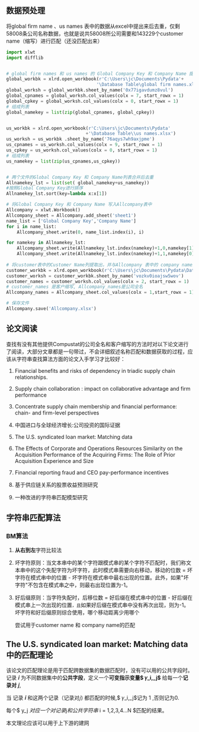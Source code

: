## 数据预处理

将global firm name 、us names 表中的数据从excel中提出来后去重，仅剩58008条公司名称数据，也就是说共58008所公司需要和143229个customer name（缩写）进行匹配（还没匹配出来）

```python
import xlwt
import difflib


# global firm names 和 us names 的 Global Company Key 和 Company Name 提取
global_workbk = xlrd.open_workbook(r'C:\Users\jc\Documents\Pydata'+
                                  '\Database Table\global firm names.xlsx')
global_worksh = global_workbk.sheet_by_name('0x77igavdumz8vul')
global_cpnames = global_worksh.col_values(colx = 7, start_rowx = 1)
global_cpkey = global_worksh.col_values(colx = 0, start_rowx = 1)
# 组成列表
global_namekey = list(zip(global_cpnames, global_cpkey))


us_workbk = xlrd.open_workbook(r'C:\Users\jc\Documents\Pydata'
                              +'\Database Table\\us names.xlsx')
us_worksh = us_workbk .sheet_by_name('76aqys7wh9axjpme')
us_cpnames = us_worksh.col_values(colx = 9, start_rowx = 1)
us_cpkey = us_worksh.col_values(colx = 0, start_rowx = 1)
# 组成列表
us_namekey = list(zip(us_cpnames,us_cpkey))


# 两个文件的Global Company Key 和 Company Name列表合并后去重
Allnamekey_lst = list(set( global_namekey+us_namekey))
#按照Global Company Key进行排序
Allnamekey_lst.sort(key=lambda x:x[1])

# 将Global Company Key 和 Company Name 写入Allcompany表中
Allcompany = xlwt.Workbook()
Allcompany_sheet = Allcompany.add_sheet('sheet1')
name_list = ['Global Company Key','Company Name']
for i in name_list:
    Allcompany_sheet.write(0, name_list.index(i), i)

for namekey in Allnamekey_lst:
    Allcompany_sheet.write(Allnamekey_lst.index(namekey)+1,0,namekey[1])
    Allcompany_sheet.write(Allnamekey_lst.index(namekey)+1,1,namekey[0])
    
# 将customer表中的Customer Name列提取出，并与Allcompany 表中的 company name对比
customer_workbk = xlrd.open_workbook(r'C:\Users\jc\Documents\Pydata\Database Table\customer.xlsx') 
customer_worksh = customer_workbk.sheet_by_name('vozkv0ioajsw5wov')
customer_names = customer_worksh.col_values(colx = 2, start_rowx = 1)
# customer_names 是客户缩写, Allcompany_names是公司全名
Allcompany_names = Allcompany_sheet.col_values(colx = 1,start_rowx = 1)

# 保存文件
Allcompany.save('Allcompany.xlsx')
```



## 论文阅读

查找有没有其他提供Compustat的公司全名和客户缩写的方法时对以下论文进行了阅读，大部分文章都是一句带过，不会详细叙述名称匹配和数据获取的过程，应该从字符串查找算法方面的论文入手学习才比较好：

1. Financial benefits and risks of dependency in triadic supply chain relationships.

2. Supply chain collaboration : impact on collaborative advantage and firm performance

3. Concentrate supply chain membership and financial performance: chain- and firm-level perspectives

4. 中国进口与全球经济增长:公司投资的国际证据

5. The U.S. syndicated loan market: Matching data 

6. The Effects of Corporate and Operations Resources Similarity on the Acquisition Performance of the Acquiring Firms: The Role of Prior Acquisition Experience and Size

7. Financial reporting fraud and CEO pay-performance incentives

8. 基于供应链关系的股票收益预测研究

9. 一种改进的字符串匹配模型研究

   

## 字符串匹配算法

### BM算法
1. **从右到左**字符比较法

2. 坏字符原则：当文本串中的某个字符跟模式串的某个字符不匹配时，我们称文本串中的这个失配字符为坏字符，此时模式串需要向右移动，移动的位数 = 坏字符在模式串中的位置 - 坏字符在模式串中最右出现的位置。此外，如果"坏字符"不包含在模式串之中，则最右出现位置为-1。

3. 好后缀原则：当字符失配时，后移位数 = 好后缀在模式串中的位置 - 好后缀在模式串上一次出现的位置`，且`如果好后缀在模式串中没有再次出现，则为-1。
   坏字符和好后缀原则综合使用，哪个移动距离少用哪个

   尝试用于customer name 和 company name的匹配

   

## The U.S. syndicated loan market: Matching data 中的匹配理论

该论文的匹配理论是用于匹配跨数据集的数据匹配时，没有可以用的公共字段时。
记录 **𝑖** 为不同数据集中的**公共字段**，定义一个**可变指示变量$ 𝛾_i,_j$** 给每一个**记录对 𝑗**, 

当 记录 **𝑖** 和这两个记录（记录对𝑗) 都匹配的时候,$ 𝛾_i,_j$记为 1 ,否则记为0.

每个$ y_j $对应一个对记录$j$和公共字符串$ i = 1,2,3,4...N $匹配的结果。 

本文理论应该可以用于上下游的建网

